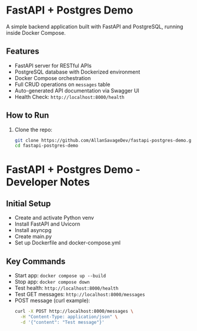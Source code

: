 # FastAPI + Postgres Demo

A simple backend application built with FastAPI and PostgreSQL, running inside Docker Compose.

## Features

- FastAPI server for RESTful APIs
- PostgreSQL database with Dockerized environment
- Docker Compose orchestration
- Full CRUD operations on `messages` table
- Auto-generated API documentation via Swagger UI
- Health Check: `http://localhost:8000/health`


## How to Run

1. Clone the repo:
   ```bash
   git clone https://github.com/AllanSavageDev/fastapi-postgres-demo.git
   cd fastapi-postgres-demo


# FastAPI + Postgres Demo - Developer Notes

## Initial Setup
- Create and activate Python venv
- Install FastAPI and Uvicorn
- Install asyncpg
- Create main.py
- Set up Dockerfile and docker-compose.yml

## Key Commands
- Start app: `docker compose up --build`
- Stop app: `docker compose down`
- Test health: `http://localhost:8000/health`
- Test GET messages: `http://localhost:8000/messages`
- POST message (curl example):
  ```bash
  curl -X POST http://localhost:8000/messages \
    -H "Content-Type: application/json" \
    -d '{"content": "Test message"}'
